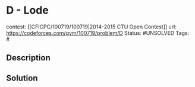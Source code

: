 # D - Lode

contest: [[CFICPC/100719/100719|2014-2015 CTU Open Contest]]
url: https://codeforces.com/gym/100719/problem/D
Status: #UNSOLVED
Tags: #

## Description

## Solution

